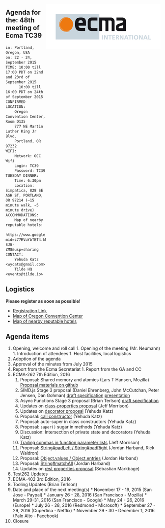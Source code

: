 <img src="../images/Ecma_RVB-003.jpg"
     align="right" alt="" />

## Agenda for the: 48th meeting of Ecma TC39

    in: Portland, Oregon, USA
    on: 22 - 24, September 2015
    TIME: 10:00 till 17:00 PDT on 22nd and 23rd of September 2015
          10:00 till 16:00 PDT on 24th of September 2015
    CONFIRMED LOCATION:
        Oregon Convention Center, Room D135
        777 NE Martin Luther King Jr Blvd.
        Portland, OR 97232
    WIFI:
        Network: OCC Wifi
        Login: TC39
        Password: TC39
    TUESDAY DINNER:
        Time: 6:30pm
        Location: Simpatica, 828 SE ASH ST, PORTLAND, OR 97214 (~15 minute walk, ~5 minute drive)
    ACCOMMODATIONS:
        Map of nearby reputable hotels:
        https://www.google.com/maps/d/edit?mid=z77RVuYbTET4.kM1X-SJG-ZM8&usp=sharing
    CONTACT:
        Yehuda Katz <wycats@gmail.com>
        Tilde HQ <events@tilde.io>

## Logistics

**Please register as soon as possible!**
  
- [Registration Link](http://doodle.com/pzk9z8xid8x78uze)
- [Map of Oregon Convention Center](https://goo.gl/maps/LHaRW)
- [Map of nearby reputable hotels](https://www.google.com/maps/d/edit?mid=z77RVuYbTET4.kM1X-SJG-ZM8&usp=sharing)

## Agenda items

  1. Opening, welcome and roll call
    1. Opening of the meeting (Mr. Neumann)
    1. Introduction of attendees
    1. Host facilities, local logistics
  1. Adoption of the agenda
  1. Approval of the minutes from July 2015
  1.  Report from the Ecma Secretariat
     1. Report from the GA and CC
  1. ECMA-262 7th Edition, 2016
     1. Proposal: Shared memory and atomics (Lars T Hansen, Mozilla) [Proposal materials on github](https://github.com/lars-t-hansen/ecmascript_sharedmem)
     1. SIMD.js Stage 3 proposal (Daniel Ehrenberg, John McCutchan, Peter Jensen, Dan Gohman) [draft specification](http://tc39.github.io/ecmascript_simd/) [presentation](https://docs.google.com/presentation/d/1WLO4an5aIb8GQZ1U9EYz5can9ccE7YPULXnxSrb2vCM/edit) 
     1. Async Functions Stage 3 proposal (Brian Terlson) [draft specification](http://tc39.github.io/ecmascript-asyncawait)
     1. Updates on [class-properties proposal](https://github.com/jeffmo/es-class-properties) (Jeff Morrison)
     1. Updates on [decorator proposal](https://github.com/wycats/javascript-decorators) (Yehuda Katz)
     1. Proposal: [call constructor](https://gist.github.com/wycats/952929fab0bc1f000c24) (Yehuda Katz)
     1. Proposal: auto-super in class constructors (Yehuda Katz)
     1. Proposal: `super()` sugar in methods (Yehuda Katz)
     1. Discussion: Intersection of private state and decorators (Yehuda Katz)
     1. [Trailing commas in function parameter lists](https://github.com/jeffmo/es-trailing-function-commas) (Jeff Morrison)
     1. Proposal: [String#padLeft / String#padRight](https://github.com/ljharb/proposal-string-pad-left-right) (Jordan Harband, Rick Waldron)
     1. Proposal: [Object.values / Object.entries](https://github.com/ljharb/proposal-object-values-entries) (Jordan Harband)
     1. Proposal: [String#matchAll](https://github.com/ljharb/String.prototype.matchAll) (Jordan Harband)
     1. Updates on [rest properties proposal](https://github.com/sebmarkbage/ecmascript-rest-spread) (Sebastian Markbage)
  1. Test262 Updates
  1. ECMA-402 3rd Edition, 2016
  1. Tooling Updates (Brian Terlson)
  1.  Date and place of the next meeting(s)
    * November 17 - 19, 2015 (San Jose - Paypal)
    * January 26 - 28, 2016 (San Francisco - Mozilla)
    * March 29-31, 2016 (San Francisco - Google)
    * May 24 - 26, 2016 (Europe)
    * July 26 - 28, 2016 (Redmond - Microsoft)
    * September 27 - 29, 2016 (Cupertina - Netflix)
    * November 29 - 30 - December 1, 2016 (Palo Alto - Facebook)
  1. Closure

